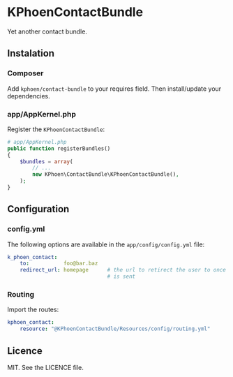 # KPhoenContactBundle

Yet another contact bundle.

## Instalation

### Composer

Add `kphoen/contact-bundle` to your requires field. Then install/update your
dependencies.

### app/AppKernel.php

Register the `KPhoenContactBundle`:

```php
# app/AppKernel.php
public function registerBundles()
{
    $bundles = array(
        // ...
        new KPhoen\ContactBundle\KPhoenContactBundle(),
    );
}
```

## Configuration

### config.yml

The following options are available in the `app/config/config.yml` file:

```yaml
k_phoen_contact:
    to:           foo@bar.baz
    redirect_url: homepage      # the url to retirect the user to once the mail
                                # is sent
```

### Routing

Import the routes:

```yaml
kphoen_contact:
    resource: "@KPhoenContactBundle/Resources/config/routing.yml"
```

## Licence

MIT. See the LICENCE file.
